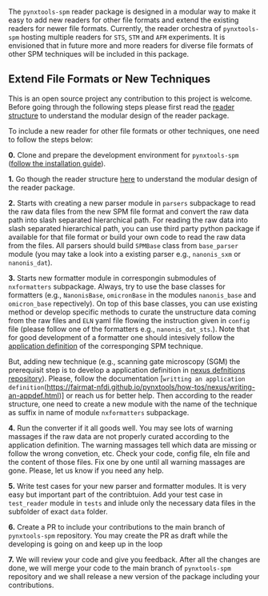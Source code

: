 
The `pynxtools-spm` reader package is designed in a modular way to make it easy to add new readers for other file formats and extend the existing readers for newer file formats. Currently, the reader orchestra of `pynxtools-spm` hosting multiple readers for `STS`, `STM` and `AFM` experiments. It is envisioned that in future more and more readers for diverse file formats of other SPM techniques will be included in this package.

## __Extend File Formats or New Techniques__

This is an open source project any contribution to this project is welcome. Before going through the following steps please first read the [reader structure](../explanation/reader-structure.md) to understand the modular design of the reader package.

To include a new reader for other file formats or other techniques, one need to follow the steps below:

__0.__ Clone and prepare the development environment for `pynxtools-spm` ([follow the installation guide](../tutorials/installation.md)).

__1.__ Go though the reader structure [here](../explanation/reader-structure.md) to understand the modular design of the reader package.

__2.__ Starts with creating a new parser module in `parsers` subpackage to read the raw data files from the new SPM file format and convert the raw data path into slash separated hierarchical path. For reading the raw data into slash separated hierarchical path, you can use third party python package if available for that file format or build your own code to read the raw data from the files. All parsers should build `SPMBase` class from `base_parser` module (you may take a look into a existing parser e.g., `nanonis_sxm` or `nanonis_dat`).

__3.__ Starts new formatter module in correspongin submodules of `nxformatters` subpackage. Always, try to use the base classes for formatters (e.g., `NanonisBase`, `omicronBase` in the modules `nanonis_base` and `omicron_base` repectively). On top of this base classes, you can use existing method or develop specific methods to curate the unstructure data coming from the raw files and `ELN` yaml file flowing the instruction given in `config` file (please follow one of the formatters e.g., `nanonis_dat_sts`.). Note that for good development of a formatter one should intesively follow the [application definition](link_goes_here) of the corresponging SPM technique.

But, adding new technique (e.g., scanning gate microscopy (SGM) the prerequisit step is to develop a application definition in [nexus defnitions repository](link_goes_here)). Please, follow the documentation [`writting an application definition`(https://fairmat-nfdi.github.io/pynxtools/how-tos/nexus/writing-an-appdef.html)] or reach us for better help. Then according to the reader structure, one need to create a new module with the name of the technique as suffix in name of module `nxformatters` subpackage.

__4.__ Run the converter if it all goods well. You may see lots of warning massages if the raw data are not properly curated according to the application definition. The warning massages tell which data are missing or follow the wrong convetion, etc. Check your code, config file, eln file and the content of those files. Fix one by one until all warning massages are gone. Please, let us know if you need any help.

__5.__ Write test cases for your new parser and formatter modules. It is very easy but important part of the contribtuion. Add your test case in `test_reader` module in `tests` and inlude only the necessary data files in the subfolder of exact `data` folder.

__6.__ Create a PR to include your contributions to the main branch of `pynxtools-spm` repository. You may create the PR as draft while the developing is going on and keep up in the loop

__7.__ We will review your code and give you feedback. After all the changes are done, we will merge your code to the main branch of `pynxtools-spm` repository and we shall release a new version of the package including your contributions.